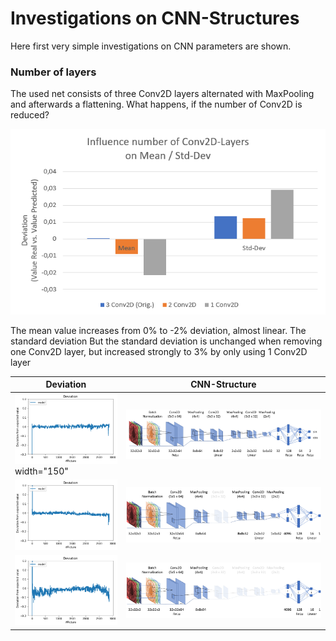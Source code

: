 # Investigations on CNN-Structures

Here first very simple investigations on CNN parameters are shown.

### Number of layers
The used net consists of three Conv2D layers alternated with MaxPooling and afterwards a flattening. What happens, if the number of Conv2D is reduced?

<img src="./images/Conv2D_Mean_Std.png">

The mean value increases from 0% to -2% deviation, almost linear. The standard deviation  But the standard deviation is unchanged when removing one Conv2D layer, but increased strongly to 3% by only using 1 Conv2D layer

| Deviation        | CNN-Structure           |
| ------------- | --------------- |
| <img src="./images/Deviation_Original.png" > width="150"|  <img src="./images/cnn_structure.png"> |
| <img src="./images/Deviation_Less_Layer_1.png" > |  <img src="./images/cnn_structure_Less_Layer_1.png"> |
| <img src="./images/Deviation_Less_Layer_2.png" > |  <img src="./images/cnn_structure_Less_Layer_2.png"> |